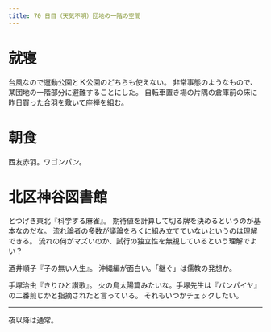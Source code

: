 ```yaml
---
title: 70 日目（天気不明）団地の一階の空間
---
```


# 就寝

台風なので運動公園とＫ公園のどちらも使えない。
非常事態のようなもので、某団地の一階部分に避難することにした。
自転車置き場の片隅の倉庫前の床に昨日買った合羽を敷いて座禅を組む。

# 朝食

西友赤羽。ワゴンパン。

# 北区神谷図書館

とつげき東北『科学する麻雀』。
期待値を計算して切る牌を決めるというのが基本なのだな。
流れ論者の多数が議論をろくに組み立てていないというのは理解できる。
流れの何がマズいのか、試行の独立性を無視しているという理解でよい？

酒井順子『子の無い人生』。
沖縄編が面白い。「継ぐ」は儒教の発想か。

手塚治虫『きりひと讃歌』。
火の鳥太陽篇みたいな。手塚先生は『バンパイヤ』の二番煎じかと指摘されたと言っている。
それもいつかチェックしたい。

---

夜以降は通常。
